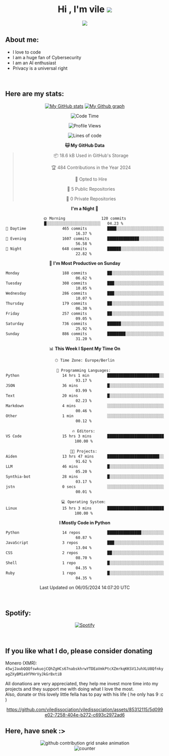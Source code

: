 <h1 align="center">Hi , I'm vile <img src="https://media.giphy.com/media/hvRJCLFzcasrR4ia7z/giphy.gif" width="35"></h1>
<p align="center">
  <a href="https://github.com/viledissociation"><img src="https://readme-typing-svg.demolab.com?font=Roboto+Mono&weight=300&size=28&duration=4000&pause=100&color=C109F7&center=true&vCenter=true&width=580&height=127&lines=I'm+a+programmer;I'm+an+AI+enthusiast;I'm+a+big+fan+of+Neural+Networks;I'm+interested+in+Computer+Science;I+love+Cybersecurity;By+the+way+I+use+Arch+%F0%9F%92%80"></a>
</p>

## About me:

- I love to code
- I am a huge fan of Cybersecurity
- I am an AI enthusiast
- Privacy is a universal right

<br>

## Here are my stats:

<div align="center">
    
 [![My GitHub stats](https://github-readme-stats.vercel.app/api?username=vilewired&count_private=true&show_icons=true&theme=radical)](https://github.com/vilewired)
 [![My Github graph](http://github-profile-summary-cards.vercel.app/api/cards/profile-details?username=vilewired&theme=radical)](https://github.com/vilewired)

<!--START_SECTION:waka-->
![Code Time](http://img.shields.io/badge/Code%20Time-302%20hrs%2051%20mins-blue)

![Profile Views](http://img.shields.io/badge/Profile%20Views-1-blue)

![Lines of code](https://img.shields.io/badge/From%20Hello%20World%20I%27ve%20Written-179.2%20thousand%20lines%20of%20code-blue)

**🐱 My GitHub Data** 

> 📦 18.6 kB Used in GitHub's Storage 
 > 
> 🏆 484 Contributions in the Year 2024
 > 
> 💼 Opted to Hire
 > 
> 📜 5 Public Repositories 
 > 
> 🔑 0 Private Repositories 
 > 
**I'm a Night 🦉** 

```text
🌞 Morning                120 commits         █░░░░░░░░░░░░░░░░░░░░░░░░   04.23 % 
🌆 Daytime                465 commits         ████░░░░░░░░░░░░░░░░░░░░░   16.37 % 
🌃 Evening                1607 commits        ██████████████░░░░░░░░░░░   56.58 % 
🌙 Night                  648 commits         ██████░░░░░░░░░░░░░░░░░░░   22.82 % 
```
📅 **I'm Most Productive on Sunday** 

```text
Monday                   188 commits         ██░░░░░░░░░░░░░░░░░░░░░░░   06.62 % 
Tuesday                  308 commits         ███░░░░░░░░░░░░░░░░░░░░░░   10.85 % 
Wednesday                286 commits         ███░░░░░░░░░░░░░░░░░░░░░░   10.07 % 
Thursday                 179 commits         ██░░░░░░░░░░░░░░░░░░░░░░░   06.30 % 
Friday                   257 commits         ██░░░░░░░░░░░░░░░░░░░░░░░   09.05 % 
Saturday                 736 commits         ██████░░░░░░░░░░░░░░░░░░░   25.92 % 
Sunday                   886 commits         ████████░░░░░░░░░░░░░░░░░   31.20 % 
```


📊 **This Week I Spent My Time On** 

```text
🕑︎ Time Zone: Europe/Berlin

💬 Programming Languages: 
Python                   14 hrs 1 min        ███████████████████████░░   93.17 % 
JSON                     36 mins             █░░░░░░░░░░░░░░░░░░░░░░░░   03.99 % 
Text                     20 mins             █░░░░░░░░░░░░░░░░░░░░░░░░   02.23 % 
Markdown                 4 mins              ░░░░░░░░░░░░░░░░░░░░░░░░░   00.46 % 
Other                    1 min               ░░░░░░░░░░░░░░░░░░░░░░░░░   00.12 % 

🔥 Editors: 
VS Code                  15 hrs 3 mins       █████████████████████████   100.00 % 

🐱‍💻 Projects: 
Aiden                    13 hrs 47 mins      ███████████████████████░░   91.62 % 
LLM                      46 mins             █░░░░░░░░░░░░░░░░░░░░░░░░   05.20 % 
Synthia-bot              28 mins             █░░░░░░░░░░░░░░░░░░░░░░░░   03.17 % 
jstn                     0 secs              ░░░░░░░░░░░░░░░░░░░░░░░░░   00.01 % 

💻 Operating System: 
Linux                    15 hrs 3 mins       █████████████████████████   100.00 % 
```

**I Mostly Code in Python** 

```text
Python                   14 repos            ███████████████░░░░░░░░░░   60.87 % 
JavaScript               3 repos             ███░░░░░░░░░░░░░░░░░░░░░░   13.04 % 
CSS                      2 repos             ██░░░░░░░░░░░░░░░░░░░░░░░   08.70 % 
Shell                    1 repo              █░░░░░░░░░░░░░░░░░░░░░░░░   04.35 % 
Ruby                     1 repo              █░░░░░░░░░░░░░░░░░░░░░░░░   04.35 % 
```




 Last Updated on 06/05/2024 14:07:20 UTC
<!--END_SECTION:waka-->
</div>
<br>

## Spotify:

<div align="center">

[![Spotify](https://whois-hoeless.vercel.app/api/spotify?background_color=0d1117&border_color=090d13)](https://open.spotify.com/user/heanchenhorst)
</div>

<br>

## If you like what I do, please consider donating

Monero (XMR): ```45wj2aubQQQfswkuojCQhZgHCs67nabskhrwYTDEaVmkPtcXZmrkqKKSV1JuhXLU8QfnkyagZXyBM1a9fPHrVyJkGrBxtiB```

All donations are very appreciated, they help me invest more time into my projects and they support me with doing what I love the most.  
Also, donate or this lovely little fella has to pay with his life (  he only has 9 :c  )

<div align="center">


https://github.com/viledissociation/viledissociation/assets/85312115/5d099e02-7258-404e-b272-c693c2972ad6


</div>

## Here, have snek :>
<div align="center">
<picture>
  <source media="(prefers-color-scheme: dark)" srcset="https://raw.githubusercontent.com/vilewired/vilewired/output/github-contribution-grid-snake-dark.svg">
  <source media="(prefers-color-scheme: light)" srcset="https://raw.githubusercontent.com/vilewired/vilewired/output/github-contribution-grid-snake.svg">
  <img alt="github contribution grid snake animation" src="https://raw.githubusercontent.com/vilewired/vilewired/output/github-contribution-grid-snake.svg">
</div>

<div align="center">
  <img src="https://moe-counter.glitch.me/get/@hoeless_count?theme=rule34" alt="counter" />
</div>
